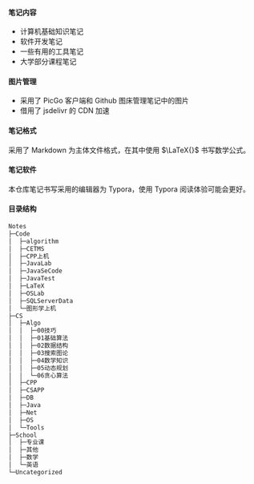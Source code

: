 #### 笔记内容

- 计算机基础知识笔记
- 软件开发笔记
- 一些有用的工具笔记
- 大学部分课程笔记

#### 图片管理

- 采用了 PicGo 客户端和 Github 图床管理笔记中的图片
- 借用了 jsdelivr 的 CDN 加速

#### 笔记格式

采用了 Markdown 为主体文件格式，在其中使用 $\LaTeX{}$ 书写数学公式。

#### 笔记软件

本仓库笔记书写采用的编辑器为 Typora，使用 Typora 阅读体验可能会更好。

#### 目录结构

```sh
Notes
├─Code
│  ├─algorithm
│  ├─CETMS
│  ├─CPP上机
│  ├─JavaLab
│  ├─JavaSeCode
│  ├─JavaTest
│  ├─LaTeX
│  ├─OSLab
│  ├─SQLServerData
│  └─图形学上机
├─CS
│  ├─Algo
│  │  ├─00技巧
│  │  ├─01基础算法
│  │  ├─02数据结构
│  │  ├─03搜索图论
│  │  ├─04数学知识
│  │  ├─05动态规划
│  │  └─06贪心算法
│  ├─CPP
│  ├─CSAPP
│  ├─DB
│  ├─Java
│  ├─Net
│  ├─OS
│  └─Tools
├─School
│  ├─专业课
│  ├─其他
│  ├─数学
│  └─英语
└─Uncategorized
```

